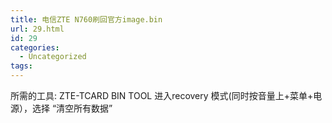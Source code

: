 ```yaml
---
title: 电信ZTE N760刷回官方image.bin
url: 29.html
id: 29
categories:
  - Uncategorized
tags:
---
```


所需的工具: ZTE-TCARD BIN TOOL 进入recovery 模式(同时按音量上+菜单+电源），选择 “清空所有数据”